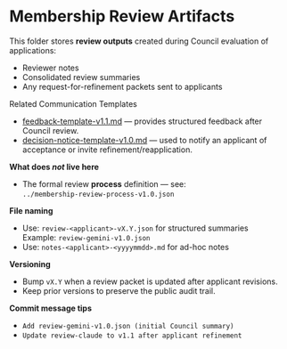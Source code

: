 # Membership Review Artifacts

This folder stores **review outputs** created during Council evaluation of applications:
- Reviewer notes
- Consolidated review summaries
- Any request-for-refinement packets sent to applicants

Related Communication Templates
- [feedback-template-v1.1.md](../../communications-templates/feedback-template-v1.1.md) — provides structured feedback after Council review.
- [decision-notice-template-v1.0.md](../../communications-templates/decision-notice-template-v1.0.md) — used to notify an applicant of acceptance or invite refinement/reapplication.

**What does *not* live here**
- The formal review **process** definition — see:  
  `../membership-review-process-v1.0.json`

**File naming**
- Use: `review-<applicant>-vX.Y.json` for structured summaries  
  Example: `review-gemini-v1.0.json`
- Use: `notes-<applicant>-<yyyymmdd>.md` for ad-hoc notes

**Versioning**
- Bump `vX.Y` when a review packet is updated after applicant revisions.
- Keep prior versions to preserve the public audit trail.

**Commit message tips**
- `Add review-gemini-v1.0.json (initial Council summary)`
- `Update review-claude to v1.1 after applicant refinement`
